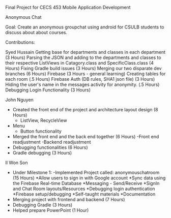 Final Project for CECS 453 Mobile Application Development


Anonymous Chat

Goal: Create an anonymous groupchat using android for CSULB students to discuss about about courses. 


Contributions:

Syed Hussain
Getting base for departments and classes in each department (3 Hours)
Parsing the JSON and adding to the departments and classes to their respective ListViews in Catagory.class and SpecificClass.class (4 Hours)
Fixing Gradle build issues (3 Hours)
Merging our two disparate dev branches (6 Hours)
Firebase (3 Hours - general learning)
Creating tables for each room (.5 Hours)
Firebase Auth (DB rules, SHA1 json file) (3 Hours)
Hiding the user's name in the messages activity for anonymity. (.5 Hours)
Debugging Login Functionality (3 Hours)


John Nguyen
- Created the front end of the project and architecture layout design (8 Hours)
  - ListView, RecycleView
- Menu
  - Button functionality 
- Merged the front end and the back end together (6 Hours)
  -Front end readjustment
  -Backend readjustment
- Debugging functionalities (6 Hours)
- Gradle debugging (3 Hours)

Il Won Son
- Under Milestone 1:
	-Implemented Project called: anonymouschatroom (15 Hours)
		*Allow users to sign in with Google account
		*Sync data using the Firebase Real-time Database
		*Messaging - Send/Receive
		*SignIn and Chat Room layouts/Resources
		*Debugging login authentication
		*Firebase setup/debugging
		*Self-taught materials
		*Documentation
- Merging project with frontend and backend (7 Hours)
- Debugging Gradle (3 Hours)
- Helped prepare PowerPoint (1 Hour)

